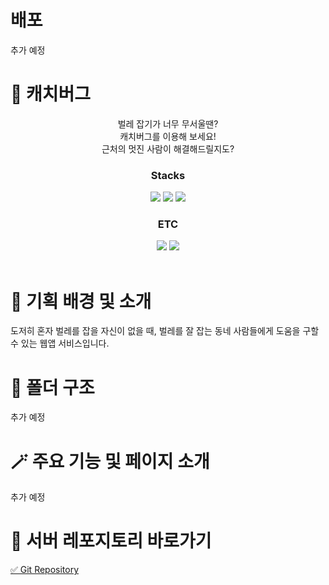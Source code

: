 # 배포

추가 예정
<br>

# 🐞 캐치버그

<div align="center">
  벌레 잡기가 너무 무서울땐?
  <br>캐치버그를 이용해 보세요!
  <br>근처의 멋진 사람이 해결해드릴지도?
  <br>
</div>
<div align="center">
  
  ### Stacks
  
  <img src="https://img.shields.io/badge/React-61DAFB?style=for-the-badge&logo=React&logoColor=black">
  <img src="https://img.shields.io/badge/Next.js-000000?style=for-the-badge&logo=Next.js&logoColor=white">
  <img src="https://img.shields.io/badge/TypeScript-3178C6?style=for-the-badge&logo=TypeScript&logoColor=white">
  <br>
</div>
<div align="center">
  
  ### ETC
  
  <img src="https://img.shields.io/badge/Amazon%20EC2-FF9900?style=for-the-badge&logo=Amazon%20EC2&logoColor=white">
  <img src="https://img.shields.io/badge/Docker-2496ED?style=for-the-badge&logo=Docker&logoColor=white">
</div>
<br>

# 🔔 기획 배경 및 소개

도저히 혼자 벌레를 잡을 자신이 없을 때, 벌레를 잘 잡는 동네 사람들에게 도움을 구할 수 있는 웹앱 서비스입니다.
<br>

# 💼 폴더 구조

추가 예정
<br>

# 🪄 주요 기능 및 페이지 소개

추가 예정
<br>

# 📌 서버 레포지토리 바로가기

[✅ Git Repository](https://github.com/Catching-Bug/server)
<br>
